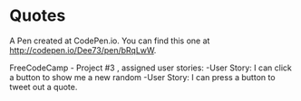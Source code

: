 # Quotes
A Pen created at CodePen.io. You can find this one at http://codepen.io/Dee73/pen/bRqLwW.

 FreeCodeCamp - Project #3 , assigned user stories:
-User Story: I can click a button to show me a new random 
-User Story: I can press a button to tweet out a quote.
